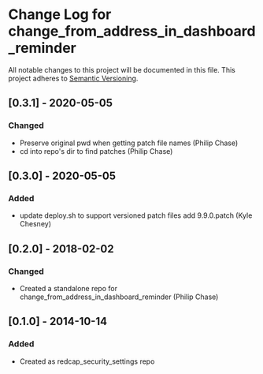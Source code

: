 # Change Log for change_from_address_in_dashboard_reminder

All notable changes to this project will be documented in this file.
This project adheres to [Semantic Versioning](http://semver.org/).


## [0.3.1] - 2020-05-05
### Changed
- Preserve original pwd when getting patch file names (Philip Chase)
- cd into repo's dir to find patches (Philip Chase)


## [0.3.0] - 2020-05-05
### Added
- update deploy.sh to support versioned patch files add 9.9.0.patch (Kyle Chesney)


## [0.2.0] - 2018-02-02
### Changed
- Created a standalone repo for change_from_address_in_dashboard_reminder (Philip Chase)


## [0.1.0] - 2014-10-14
### Added
- Created as redcap_security_settings repo
